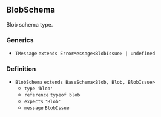 BlobSchema
----------

Blob schema type.

### Generics

*   `TMessage` `extends ErrorMessage<BlobIssue> | undefined`

### Definition

*   `BlobSchema` `extends BaseSchema<Blob, Blob, BlobIssue>`
    *   `type` `'blob'`
    *   `reference` `typeof blob`
    *   `expects` `'Blob'`
    *   `message` `BlobIssue`